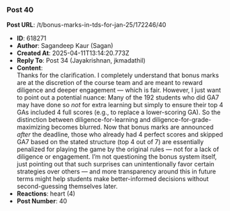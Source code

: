 ### Post 40
**Post URL**: /t/bonus-marks-in-tds-for-jan-25/172246/40
- **ID**: 618271
- **Author**: Sagandeep Kaur (Sagan)
- **Created At**: 2025-04-11T13:14:20.773Z
- **Reply To**: Post 34 (Jayakrishnan, jkmadathil)
- **Content**:  
  Thanks for the clarification. I completely understand that bonus marks are at the discretion of the course team and are meant to reward diligence and deeper engagement — which is fair.
However, I just want to point out a potential nuance: Many of the 192 students who did GA7 may have done so <em>not</em> for extra learning but simply to ensure their top 4 GAs included 4 full scores (e.g., to replace a lower-scoring GA). So the distinction between diligence-for-learning and diligence-for-grade-maximizing becomes blurred.
Now that bonus marks are announced <em>after</em> the deadline, those who already had 4 perfect scores and skipped GA7 based on the stated structure (top 4 out of 7) are essentially penalized for playing the game by the original rules — not for a lack of diligence or engagement.
I’m not questioning the bonus system itself, just pointing out that such surprises can unintentionally favor certain strategies over others — and more transparency around this in future terms might help students make better-informed decisions without second-guessing themselves later.
- **Reactions**: heart (4)
- **Post Number**: 40

